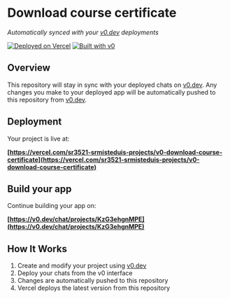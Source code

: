 # Download course certificate

*Automatically synced with your [v0.dev](https://v0.dev) deployments*

[![Deployed on Vercel](https://img.shields.io/badge/Deployed%20on-Vercel-black?style=for-the-badge&logo=vercel)](https://vercel.com/sr3521-srmisteduis-projects/v0-download-course-certificate)
[![Built with v0](https://img.shields.io/badge/Built%20with-v0.dev-black?style=for-the-badge)](https://v0.dev/chat/projects/KzG3ehgnMPE)

## Overview

This repository will stay in sync with your deployed chats on [v0.dev](https://v0.dev).
Any changes you make to your deployed app will be automatically pushed to this repository from [v0.dev](https://v0.dev).

## Deployment

Your project is live at:

**[https://vercel.com/sr3521-srmisteduis-projects/v0-download-course-certificate](https://vercel.com/sr3521-srmisteduis-projects/v0-download-course-certificate)**

## Build your app

Continue building your app on:

**[https://v0.dev/chat/projects/KzG3ehgnMPE](https://v0.dev/chat/projects/KzG3ehgnMPE)**

## How It Works

1. Create and modify your project using [v0.dev](https://v0.dev)
2. Deploy your chats from the v0 interface
3. Changes are automatically pushed to this repository
4. Vercel deploys the latest version from this repository